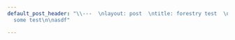 ```yaml
---
default_post_header: "\\---  \nlayout: post  \ntitle: forestry test  \n\\---\n\n#
  some test\n\nasdf"

---
```


